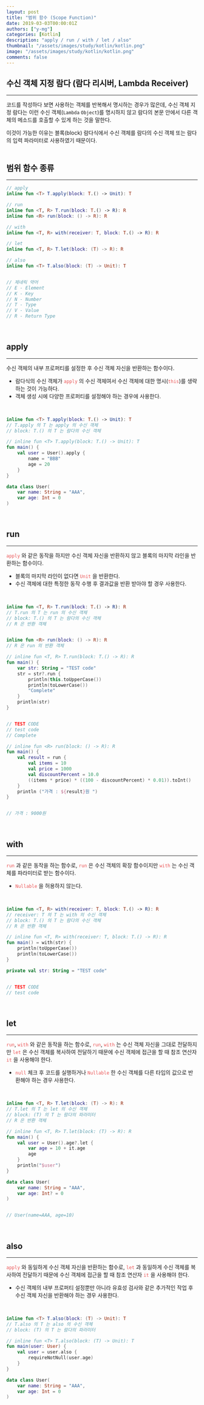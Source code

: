 ```yaml
---
layout: post
title: "범위 함수 (Scope Function)"
date: 2019-03-03T00:00:01Z
authors: ["y-mg"]
categories: [Kotlin]
description: "apply / run / with / let / also"
thumbnail: "/assets/images/study/kotlin/kotlin.png"
image: "/assets/images/study/kotlin/kotlin.png"
comments: false
---
```


## 수신 객체 지정 람다 (람다 리시버, Lambda Receiver)
***
코드를 작성하다 보면 사용하는 객체를 반복해서 명시하는 경우가 많은데, 수신 객체 지정 람다는 이런 수신 객체(`Lambda` `Object`)를 명시하지 않고 람다의 본문 안에서 다른 객체의 메소드를 호출할 수 있게 하는 것을 말한다.
<br/>

이것이 가능한 이유는 블록(block) 람다식에서 수신 객체를 람다의 수신 객체 또는 람다의 입력 파라미터로 사용하였기 때문이다.
<br/>
<br/>



## 범위 함수 종류
***
``` kotlin
// apply
inline fun <T> T.apply(block: T.() -> Unit): T

// run
inline fun <T, R> T.run(block: T.() -> R): R
inline fun <R> run(block: () -> R): R

// with
inline fun <T, R> with(receiver: T, block: T.() -> R): R

// let
inline fun <T, R> T.let(block: (T) -> R): R

// also
inline fun <T> T.also(block: (T) -> Unit): T


// 제네릭 약어
// E - Element
// K - Key
// N - Number
// T - Type
// V - Value
// R - Return Type
```
<br/>



## apply
***
수신 객체의 내부 프로퍼티를 설정한 후 수신 객체 자신을 반환하는 함수이다.
- 람다식의 수신 객체가 <code style="color: #eb5657;">apply</code> 의 수신 객체여서 수신 객체에 대한 명시(<code style="color: #eb5657;">this</code>)를 생략하는 것이 가능하다.
- 객체 생성 시에 다양한 프로퍼티를 설정해야 하는 경우에 사용한다.
<br/>

```kotlin
inline fun <T> T.apply(block: T.() -> Unit): T
// T.apply 의 T 는 apply 의 수신 객체
// block: T.() 의 T 는 람다의 수신 객체
```

```kotlin
// inline fun <T> T.apply(block: T.() -> Unit): T
fun main() {
    val user = User().apply {
        name = "BBB"
        age = 20
    }
}

data class User(
    var name: String = "AAA", 
    var age: Int = 0
)
```
<br/>



## run
***
<code style="color: #eb5657;">apply</code> 와 같은 동작을 하지만 수신 객체 자신을 반환하지 않고 블록의 마지막 라인을 반환하는 함수이다.
- 블록의 마지막 라인이 없다면 <code style="color: #eb5657;">Unit</code> 을 반환한다.
- 수신 객체에 대한 특정한 동작 수행 후 결과값을 반환 받아야 할 경우 사용한다.
<br/>

```kotlin
inline fun <T, R> T.run(block: T.() -> R): R
// T.run 의 T 는 run 의 수신 객체
// block: T.() 의 T 는 람다의 수신 객체
// R 은 반환 객체


inline fun <R> run(block: () -> R): R
// R 은 run 의 반환 객체
```

```kotlin
// inline fun <T, R> T.run(block: T.() -> R): R
fun main() {
    var str: String = "TEST code"
    str = str?.run {
        println(this.toUpperCase())
        println(toLowerCase())
        "Complete"
    }
    println(str)
}


// TEST CODE
// test code
// Complete
```

```kotlin
// inline fun <R> run(block: () -> R): R
fun main() {
    val result = run {
        val items = 10
        val price = 1000
        val discountPercent = 10.0
        ((items * price) * ((100 - discountPercent) * 0.01)).toInt()
    }
    println ("가격 : ${result}원 ")
}


// 가격 : 9000원
```
<br/>



## with
***
<code style="color: #eb5657;">run</code> 과 같은 동작을 하는 함수로, <code style="color: #eb5657;">run</code> 은 수신 객체의 확장 함수이지만 <code style="color: #eb5657;">with</code> 는 수신 객체를 파라미터로 받는 함수이다.
- <code style="color: #eb5657;">Nullable</code> 을 허용하지 않는다.
<br/>

```kotlin
inline fun <T, R> with(receiver: T, block: T.() -> R): R
// receiver: T 의 T 는 with 의 수신 객체
// block: T.() 의 T 는 람다의 수신 객체
// R 은 반환 객체
```

```kotlin
// inline fun <T, R> with(receiver: T, block: T.() -> R): R
fun main() = with(str) {
    println(toUpperCase())
    println(toLowerCase())
}

private val str: String = "TEST code"


// TEST CODE
// test code
```
<br/>



## let
***
<code style="color: #eb5657;">run</code>, <code style="color: #eb5657;">with</code> 와 같은 동작을 하는 함수로, <code style="color: #eb5657;">run</code>, <code style="color: #eb5657;">with</code> 는 수신 객체 자신을 그대로 전달하지만 <code style="color: #eb5657;">let</code> 은 수신 객체를 복사하여 전달하기 때문에 수신 객체에 접근을 할 때 참조 연산자 <code style="color: #eb5657;">it</code> 을 사용해야 한다.
- <code style="color: #eb5657;">null</code> 체크 후 코드를 실행하거나 <code style="color: #eb5657;">Nullable</code> 한 수신 객체를 다른 타입의 값으로 반환해야 하는 경우 사용한다.
<br/>

```kotlin
inline fun <T, R> T.let(block: (T) -> R): R
// T.let 의 T 는 let 의 수신 객체
// block: (T) 의 T 는 람다의 파라미터
// R 은 반환 객체
```

```kotlin
// inline fun <T, R> T.let(block: (T) -> R): R
fun main() {
    val user = User().age?.let {
        var age = 10 + it.age
        age
    }
    println("$user")
}

data class User(
    var name: String = "AAA", 
    var age: Int? = 0
)


// User(name=AAA, age=10)
```
<br/>



## also
***
<code style="color: #eb5657;">apply</code> 와 동일하게 수신 객체 자신을 반환하는 함수로, <code style="color: #eb5657;">let</code> 과 동일하게 수신 객체를 복사하여 전달하기 때문에 수신 객체에 접근을 할 때 참조 연산자 <code style="color: #eb5657;">it</code> 을 사용해야 한다.
- 수신 객체의 내부 프로퍼티 설정뿐만 아니라 유효성 검사와 같은 추가적인 작업 후 수신 객체 자신을 반환해야 하는 경우 사용한다.
<br/>

```kotlin
inline fun <T> T.also(block: (T) -> Unit): T
// T.also 의 T 는 also 의 수신 객체
// block: (T) 의 T 는 람다의 파라미터
```

```kotlin
// inline fun <T> T.also(block: (T) -> Unit): T
fun main(user: User) {
    val user = user.also {
        requireNotNull(user.age)
    }
}

data class User(
    var name: String = "AAA", 
    var age: Int = 0
)
```
